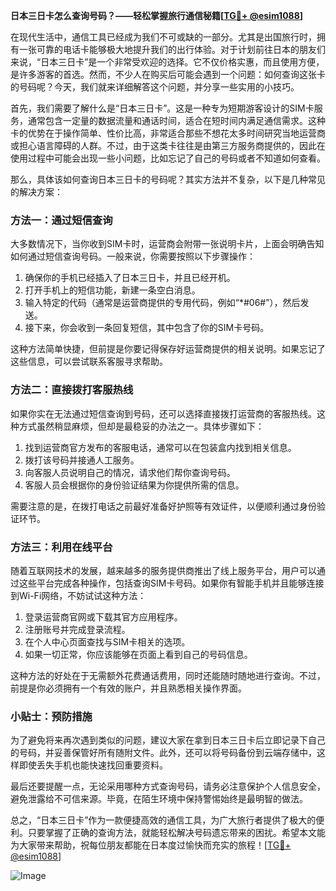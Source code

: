 **日本三日卡怎么查询号码？——轻松掌握旅行通信秘籍[[TG💪+ @esim1088](https://t.me/s/esim1088)]**

在现代生活中，通信工具已经成为我们不可或缺的一部分。尤其是出国旅行时，拥有一张可靠的电话卡能够极大地提升我们的出行体验。对于计划前往日本的朋友们来说，“日本三日卡”是一个非常受欢迎的选择。它不仅价格实惠，而且使用方便，是许多游客的首选。然而，不少人在购买后可能会遇到一个问题：如何查询这张卡的号码呢？今天，我们就来详细解答这个问题，并分享一些实用的小技巧。

首先，我们需要了解什么是“日本三日卡”。这是一种专为短期游客设计的SIM卡服务，通常包含一定量的数据流量和通话时间，适合在短时间内满足通信需求。这种卡的优势在于操作简单、性价比高，非常适合那些不想花太多时间研究当地运营商或担心语言障碍的人群。不过，由于这类卡往往是由第三方服务商提供的，因此在使用过程中可能会出现一些小问题，比如忘记了自己的号码或者不知道如何查看。

那么，具体该如何查询日本三日卡的号码呢？其实方法并不复杂，以下是几种常见的解决方案：

### 方法一：通过短信查询

大多数情况下，当你收到SIM卡时，运营商会附带一张说明卡片，上面会明确告知如何通过短信查询号码。一般来说，你需要按照以下步骤操作：

1. 确保你的手机已经插入了日本三日卡，并且已经开机。
2. 打开手机上的短信功能，新建一条空白消息。
3. 输入特定的代码（通常是运营商提供的专用代码，例如“*#06#”），然后发送。
4. 接下来，你会收到一条回复短信，其中包含了你的SIM卡号码。

这种方法简单快捷，但前提是你要记得保存好运营商提供的相关说明。如果忘记了这些信息，可以尝试联系客服寻求帮助。

### 方法二：直接拨打客服热线

如果你实在无法通过短信查询到号码，还可以选择直接拨打运营商的客服热线。这种方式虽然稍显麻烦，但却是最稳妥的办法之一。具体步骤如下：

1. 找到运营商官方发布的客服电话，通常可以在包装盒内找到相关信息。
2. 拨打该号码并接通人工服务。
3. 向客服人员说明自己的情况，请求他们帮你查询号码。
4. 客服人员会根据你的身份验证结果为你提供所需的信息。

需要注意的是，在拨打电话之前最好准备好护照等有效证件，以便顺利通过身份验证环节。

### 方法三：利用在线平台

随着互联网技术的发展，越来越多的服务提供商推出了线上服务平台，用户可以通过这些平台完成各种操作，包括查询SIM卡号码。如果你有智能手机并且能够连接到Wi-Fi网络，不妨试试这种方法：

1. 登录运营商官网或下载其官方应用程序。
2. 注册账号并完成登录流程。
3. 在个人中心页面查找与SIM卡相关的选项。
4. 如果一切正常，你应该能够在页面上看到自己的号码信息。

这种方法的好处在于无需额外花费通话费用，同时还能随时随地进行查询。不过，前提是你必须拥有一个有效的账户，并且熟悉相关操作界面。

### 小贴士：预防措施

为了避免将来再次遇到类似的问题，建议大家在拿到日本三日卡后立即记录下自己的号码，并妥善保管好所有随附文件。此外，还可以将号码备份到云端存储中，这样即使丢失手机也能快速找回重要资料。

最后还要提醒一点，无论采用哪种方式查询号码，请务必注意保护个人信息安全，避免泄露给不可信来源。毕竟，在陌生环境中保持警惕始终是最明智的做法。

总之，“日本三日卡”作为一款便捷高效的通信工具，为广大旅行者提供了极大的便利。只要掌握了正确的查询方法，就能轻松解决号码遗忘带来的困扰。希望本文能为大家带来帮助，祝每位朋友都能在日本度过愉快而充实的旅程！[[TG💪+ @esim1088](https://t.me/s/esim1088)]

![Image](https://i.postimg.cc/4NQfJmqS/Snipaste-2025-05-13-00-14-12.png)
